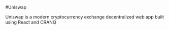 #Uniswap

Uniswap is a modern cryptocurrency exchange decentralized  web app built using React and CRANQ
